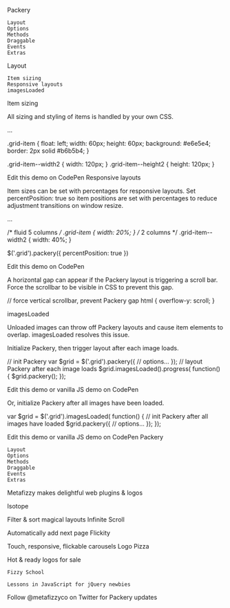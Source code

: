
Packery

    Layout
    Options
    Methods
    Draggable
    Events
    Extras

Layout

    Item sizing
    Responsive layouts
    imagesLoaded

Item sizing

All sizing and styling of items is handled by your own CSS.

<div class="grid">
  <div class="grid-item"></div>
  <div class="grid-item grid-item--width2"></div>
  <div class="grid-item"></div>
  <div class="grid-item grid-item--height2"></div>
  ...
</div>

.grid-item {
  float: left;
  width: 60px;
  height: 60px;
  background: #e6e5e4;
  border: 2px solid #b6b5b4;
}

.grid-item--width2 { width: 120px; }
.grid-item--height2 { height: 120px; }

Edit this demo on CodePen
Responsive layouts

Item sizes can be set with percentages for responsive layouts. Set percentPosition: true so item positions are set with percentages to reduce adjustment transitions on window resize.

<div class="grid">
  <div class="grid-item"></div>
  <div class="grid-item grid-item--width2"></div>
  ...
</div>

/* fluid 5 columns */
.grid-item { width: 20%; }
/* 2 columns */
.grid-item--width2 { width: 40%; }

$('.grid').packery({
  percentPosition: true
})

Edit this demo on CodePen

A horizontal gap can appear if the Packery layout is triggering a scroll bar. Force the scrollbar to be visible in CSS to prevent this gap.

// force vertical scrollbar, prevent Packery gap
html {
  overflow-y: scroll;
}

imagesLoaded

Unloaded images can throw off Packery layouts and cause item elements to overlap. imagesLoaded resolves this issue.

Initialize Packery, then trigger layout after each image loads.

// init Packery
var $grid = $('.grid').packery({
  // options...
});
// layout Packery after each image loads
$grid.imagesLoaded().progress( function() {
  $grid.packery();
});

Edit this demo or vanilla JS demo on CodePen

Or, initialize Packery after all images have been loaded.

var $grid = $('.grid').imagesLoaded( function() {
  // init Packery after all images have loaded
  $grid.packery({
    // options...
  });
});

Edit this demo or vanilla JS demo on CodePen
Packery

    Layout
    Options
    Methods
    Draggable
    Events
    Extras

Metafizzy makes delightful web plugins & logos

Isotope

Filter & sort magical layouts
Infinite Scroll

Automatically add next page
Flickity

Touch, responsive, flickable carousels
Logo Pizza

Hot & ready logos for sale

    Fizzy School

    Lessons in JavaScript for jQuery newbies

Follow @metafizzyco on Twitter for Packery updates
